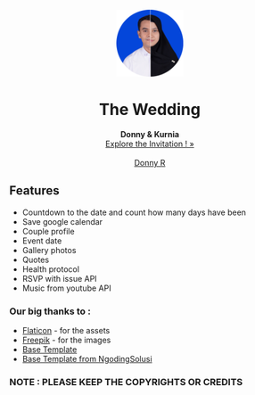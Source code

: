 <div id="top"></div>
<!--
*** Thanks for checking out our wedding invitation template.
*** Don't forget to give the project a star!
*** Thanks again! Now go create something AMAZING! :D
-->


<!-- PROJECT LOGO -->
<br />
<div align="center">
  <a href="https://github.com/imodstyle/wedding-donny-kurnia">
    <img src="images/readme/half%20circle.png" alt="Logo" width="120" height="120">
  </a>

  <h1 align="center">The Wedding</h1>

  <p align="center">
    <strong>Donny & Kurnia</strong>
    <br />
    <a href="https://github.com/imodstyle/wedding-donny-kurnia">Explore the Invitation ! »</a>
    <br />
    <br />
    <a href="https://github.com/imodstyle">Donny R</a>
  </p>
</div>

## Features
- Countdown to the date and count how many days have been
- Save google calendar
- Couple profile
- Event date
- Gallery photos
- Quotes
- Health protocol
- RSVP with issue API
- Music from youtube API

### Our big thanks to :
- [Flaticon](https://flaticon.com) - for the assets
- [Freepik](https://freepik.com) - for the images
- [Base Template](https://technext.github.io/wedding/)
- [Base Template from NgodingSolusi](https://github.com/NgodingSolusi/the-wedding-of-rehan-maulidan)

### NOTE : PLEASE KEEP THE COPYRIGHTS OR CREDITS
